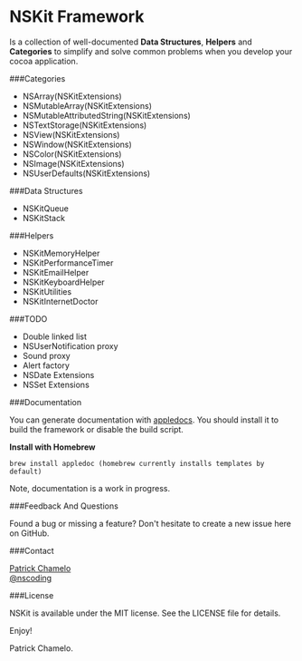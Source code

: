 NSKit Framework
=====

Is a collection of well-documented __Data Structures__, __Helpers__ and __Categories__ to simplify and solve common problems when you develop your cocoa application. 

###Categories
- NSArray(NSKitExtensions)
- NSMutableArray(NSKitExtensions)
- NSMutableAttributedString(NSKitExtensions)
- NSTextStorage(NSKitExtensions)
- NSView(NSKitExtensions)
- NSWindow(NSKitExtensions)
- NSColor(NSKitExtensions)
- NSImage(NSKitExtensions)
- NSUserDefaults(NSKitExtensions)

###Data Structures
- NSKitQueue
- NSKitStack

###Helpers
- NSKitMemoryHelper
- NSKitPerformanceTimer
- NSKitEmailHelper
- NSKitKeyboardHelper
- NSKitUtilities
- NSKitInternetDoctor

###TODO
- Double linked list
- NSUserNotification proxy
- Sound proxy
- Alert factory
- NSDate Extensions
- NSSet Extensions

###Documentation

You can generate documentation with [appledocs](https://github.com/tomaz/appledoc). You should install it to build the framework or disable the build script.

**Install with Homebrew** 

    brew install appledoc (homebrew currently installs templates by default)

Note, documentation is a work in progress.

###Feedback And Questions

Found a bug or missing a feature? Don't hesitate to create a new issue here on GitHub.

###Contact

[Patrick Chamelo](https://github.com/nscoding)<br />
[@nscoding](https://twitter.com/nscoding)

###License

NSKit is available under the MIT license. See the LICENSE file for details.

Enjoy!

Patrick Chamelo.
